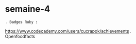 # semaine-4
    . Badges Ruby :
https://www.codecademy.com/users/cucrapok/achievements
    . Openfoodfacts
